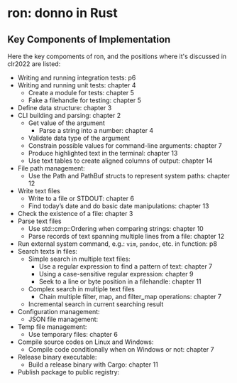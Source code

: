 # ron: donno in Rust

## Key Components of Implementation

Here the key compoments of ron, and the positions where it's discussed in
clr2022 are listed:

* Writing and running integration tests: p6
* Writing and running unit tests: chapter 4
    + Create a module for tests: chapter 5
    + Fake a filehandle for testing: chapter 5
* Define data structure: chapter 3
* CLI building and parsing: chapter 2
    + Get value of the argument
        - Parse a string into a number: chapter 4
    + Validate data type of the argument
    + Constrain possible values for command-line arguments: chapter 7
    + Produce highlighted text in the terminal: chapter 13
    + Use text tables to create aligned columns of output: chapter 14
* File path management:
    + Use the Path and PathBuf structs to represent system paths: chapter 12
* Write text files
    + Write to a file or STDOUT: chapter 6
    + Find today’s date and do basic date manipulations: chapter 13
* Check the existence of a file: chapter 3
* Parse text files
    + Use std::cmp::Ordering when comparing strings: chapter 10
    + Parse records of text spanning multiple lines from a file: chapter 12
* Run external system command, e.g.: `vim`, `pandoc`, etc. in function: p8
* Search texts in files:
    + Simple search in multiple text files:
        - Use a regular expression to find a pattern of text: chapter 7
        - Using a case-sensitive regular expression: chapter 9
        - Seek to a line or byte position in a filehandle: chapter 11
    + Complex search in multiple text files
        - Chain multiple filter, map, and filter_map operations: chapter 7
    + Incremental search in current searching result
* Configuration management:
    + JSON file management:
* Temp file management:
    + Use temporary files: chapter 6
* Compile source codes on Linux and Windows:
    + Compile code conditionally when on Windows or not: chapter 7
* Release binary executable:
    + Build a release binary with Cargo: chapter 11
* Publish package to public registry:

